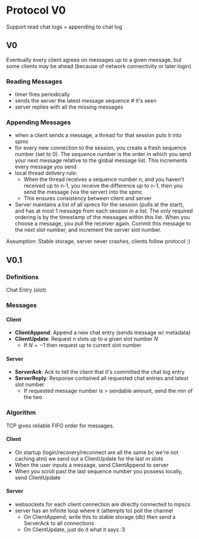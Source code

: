 # Protocol V0

Support read chat logs + appending to chat log

## V0

Eventually every client agrees on messages up to a given message, but some
clients may be ahead (because of network connectivity or later login)

### Reading Messages
- timer fires periodically
- sends the server the latest message sequence # it's seen
- server replies with all the missing messages

### Appending Messages
- when a client sends a message, a thread for that session puts it into spmc
- for every new connection to the session, you create a fresh sequence number (set to 0). The sequence number is the order in which you send your next message relative to the global message list. This increments every message you send
- local thread delivery rule:
    - When the thread receives a sequence number n, and you haven't received up to n-1, you receive the difference up to n-1, then you send the message (via the server) into the spmc
    - This ensures consistency between client and server
- Server maintains a list of all spmcs for the session (pulls at the start), and has at most 1 message from each session in a list. The only required ordering is by the timestamp of the messages within this list. When you choose a message, you pull the receiver again. Commit this message to the next slot number, and increment the server slot number.

Assumption: Stable storage, server never crashes, clients follow protocol :)

## V0.1

### Definitions

Chat Entry (slot)

### Messages

#### Client
- **ClientAppend**: Append a new chat entry (sends message w/ metadata)
- **ClientUpdate**: Request $n$ slots up to a given slot number $N$
    - If $N = -1$ then request up to current slot number

#### Server
- **ServerAck**: Ack to tell the client that it's committed the chat log entry
- **ServerReply**: Response contained all requested chat entries and latest slot number
    - If requested message number is > sendable amount, send the min of the two

### Algorithm 

TCP gives reliable FIFO order for messages.

#### Client

- On startup (login/recovery/reconnect are all the same bc we're not caching atm) we send out a ClientUpdate for the last $m$ slots
- When the user inputs a message, send ClientAppend to server
- When you scroll past the last sequence number you possess locally, send ClientUpdate

#### Server
- websockets for each client connection are directly connected to mpscs
- server has an infinite loop where it (attempts to) poll the channel
    - On ClientAppend, write this to stable storage (db) then send a ServerAck to all connections
    - On ClientUpdate, just do it what it says :3
    
